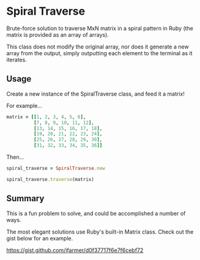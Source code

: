 # Spiral Traverse
Brute-force solution to traverse MxN matrix in a spiral pattern in Ruby (the matrix is provided as an array of arrays).

This class does not modify the original array, nor does it generate a new array
from the output, simply outputting each element to the terminal as it iterates.

## Usage

Create a new instance of the SpiralTraverse class, and feed it a matrix!

For example...

```ruby
matrix = [[1, 2, 3, 4, 5, 6],
          [7, 8, 9, 10, 11, 12],
          [13, 14, 15, 16, 17, 18],
          [19, 20, 21, 22, 23, 24],
          [25, 26, 27, 28, 29, 30],
          [31, 32, 33, 34, 35, 36]]
```
Then...
```ruby
spiral_traverse = SpiralTraverse.new

spiral_traverse.traverse(matrix)
```
## Summary
This is a fun problem to solve, and could be accomplished a number of ways.

The most elegant solutions use Ruby's built-in Matrix class. Check out the gist below for an example.

https://gist.github.com/jfarmer/d0f37717f6e7f6cebf72
